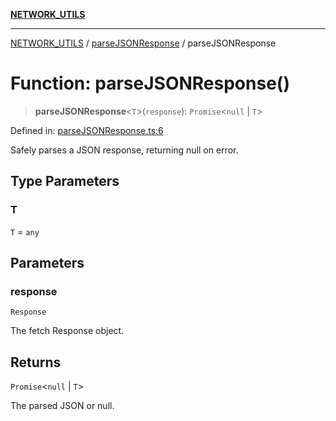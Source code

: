 [**NETWORK_UTILS**](../../README.md)

***

[NETWORK_UTILS](../../README.md) / [parseJSONResponse](../README.md) / parseJSONResponse

# Function: parseJSONResponse()

> **parseJSONResponse**\<`T`\>(`response`): `Promise`\<`null` \| `T`\>

Defined in: [parseJSONResponse.ts:6](https://github.com/dailker/everyutil/blob/cee559aadda9e0c298e06364cba9020e97a8b19b/src/network/parseJSONResponse.ts#L6)

Safely parses a JSON response, returning null on error.

## Type Parameters

### T

`T` = `any`

## Parameters

### response

`Response`

The fetch Response object.

## Returns

`Promise`\<`null` \| `T`\>

The parsed JSON or null.
